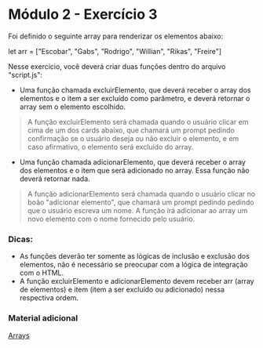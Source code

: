 # Módulo 2 - Exercício 3

Foi definido o seguinte array para renderizar os elementos abaixo:

let arr = ["Escobar", "Gabs", "Rodrigo", "Willian", "Rikas", "Freire"]

Nesse exercício, você deverá criar duas funções dentro do arquivo "script.js":

- Uma função chamada excluirElemento, que deverá receber o array dos elementos e o item a ser excluído como parâmetro, e deverá retornar o array sem o elemento escolhido.
> A função excluirElemento será chamada quando o usuário clicar em cima de um dos cards abaixo, que chamará um prompt pedindo confirmação se o usuário deseja ou não excluir o elemento, e em caso afirmativo, o elemento será excluído do array.

- Uma função chamada adicionarElemento, que deverá receber o array dos elementos e o item que será adicionado no array. Essa função não deverá retornar nada.
> A função adicionarElemento será chamada quando o usuário clicar no boão "adicionar elemento", que chamará um prompt pedindo pedindo que o usuário escreva um nome. A função irá adicionar ao array um novo elemento com o nome fornecido pelo usuário.

### Dicas:
- As funções deverão ter somente as lógicas de inclusão e exclusão dos elementos, não é necessário se preocupar com a lógica de integração com o HTML.
- A função excluirElemento e adicionarElemento devem receber arr (array de elementos) e item (item a ser excluído ou adicionado) nessa respectiva ordem.

### Material adicional

[Arrays](https://www.w3schools.com/js/js_arrays.asp)
